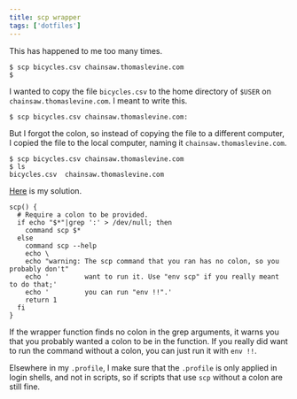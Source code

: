 ```yaml
---
title: scp wrapper
tags: ['dotfiles']
---
```


This has happened to me too many times.

    $ scp bicycles.csv chainsaw.thomaslevine.com
    $

I wanted to copy the file `bicycles.csv` to the home directory of `$USER` on
`chainsaw.thomaslevine.com`. I meant to write this.

    $ scp bicycles.csv chainsaw.thomaslevine.com:

But I forgot the colon, so instead of copying the file to a different computer,
I copied the file to the local computer, naming it `chainsaw.thomaslevine.com`.

    $ scp bicycles.csv chainsaw.thomaslevine.com
    $ ls
    bicycles.csv  chainsaw.thomaslevine.com

[Here](https://github.com/tlevine/.prophyl-teh-awesum/blob/master/source/scp) is my solution.

    scp() {
      # Require a colon to be provided.
      if echo "$*"|grep ':' > /dev/null; then
        command scp $*
      else
        command scp --help
        echo \ 
        echo "warning: The scp command that you ran has no colon, so you probably don't"
        echo '         want to run it. Use "env scp" if you really meant to do that;'
        echo '         you can run "env !!".'
        return 1
      fi
    }

If the wrapper function finds no colon in the grep arguments, it warns you that
you probably wanted a colon to be in the function. If you really did want to
run the command without a colon, you can just run it with `env !!`.

Elsewhere in my `.profile`, I make sure that the `.profile` is only applied in
login shells, and not in scripts, so if scripts that use `scp` without a colon
are still fine.
